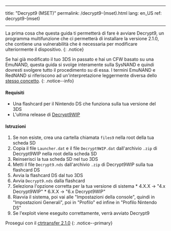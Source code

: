 * * *

title: "Decrypt9 (MSET)" permalink: /decrypt9-(mset).html lang: en_US ref: decrypt9-(mset)

* * *

La prima cosa che questa guida ti permetterà di fare è avviare Decrypt9, un programma multifunzione che ci permetterà di installare la versione 2.1.0, che contiene una vulnerabilità che è necessaria per modificare ulteriormente il dispositivo. {: .notice}

Se hai già modificato il tuo 3DS in passato e hai un CFW basato su una EmuNAND, questa guida si svolge interamente sulla SysNAND e quindi dovresti svolgere tutto il procedimento su di essa. I termini EmuNAND e RedNAND si riferiscono ad un'interpretazione leggermente diversa dello [stesso concetto](http://3dbrew.org/wiki/NAND_Redirection). {: .notice--info}

#### Requisiti

* Una flashcard per il Nintendo DS che funziona sulla tua versione del 3DS
* L'ultima release di [Decrypt9WIP](https://github.com/d0k3/Decrypt9WIP/releases/)

#### Istruzioni

  1. Se non esiste, crea una cartella chiamata `files9` nella root della tua scheda SD
  2. Copia il file `Launcher.dat` e il file `Decrypt9WIP.dat` dall'archivio `.zip` di Decrypt9WIP nella root della scheda SD
  3. Reinserisci la tua scheda SD nel tuo 3DS
  4. Metti il file `Decrypt9.nds` dall'archivio `.zip` di Decrypt9WIP sulla tua flashcard DS
  5. Avvia la flashcard DS dal tuo 3DS
  6. Avvia `Decrypt9.nds` dalla flashcard
  7. Seleziona l'opzione corretta per la tua versione di sistema 
    * 4.X.X -> "4.x Decrypt9WIP"
    * 6.X.X -> "6.x Decrypt9WIP"
  8. Riavvia il sistema, poi vai alle "Impostazioni della console", quindi in "Impostazioni Generali", poi in "Profilo" ed infine in "Profilo Nintendo DS"
  9. Se l'exploit viene eseguito correttamente, verrà avviato Decrypt9

Prosegui con il [ctrtransfer 2.1.0](2.1.0-ctrtransfer) {: .notice--primary}